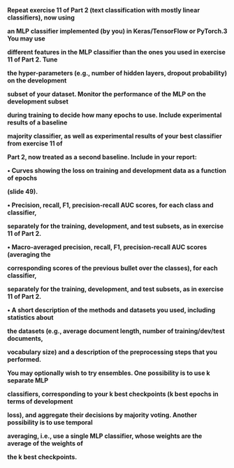 **Repeat exercise 11 of Part 2 (text classification with mostly linear classifiers), now using**

**an MLP classifier implemented (by you) in Keras/TensorFlow or PyTorch.3 You may use**

**different features in the MLP classifier than the ones you used in exercise 11 of Part 2. Tune**

**the hyper-parameters (e.g., number of hidden layers, dropout probability) on the development**

**subset of your dataset. Monitor the performance of the MLP on the development subset**

**during training to decide how many epochs to use. Include experimental results of a baseline**

**majority classifier, as well as experimental results of your best classifier from exercise 11 of**

**Part 2, now treated as a second baseline. Include in your report:**



**• Curves showing the loss on training and development data as a function of epochs**

**(slide 49).**

**• Precision, recall, F1, precision-recall AUC scores, for each class and classifier,**

**separately for the training, development, and test subsets, as in exercise 11 of Part 2.**

**• Macro-averaged precision, recall, F1, precision-recall AUC scores (averaging the**

**corresponding scores of the previous bullet over the classes), for each classifier,**

**separately for the training, development, and test subsets, as in exercise 11 of Part 2.**

**• A short description of the methods and datasets you used, including statistics about**

**the datasets (e.g., average document length, number of training/dev/test documents,**

**vocabulary size) and a description of the preprocessing steps that you performed.**



**You may optionally wish to try ensembles. One possibility is to use k separate MLP**

**classifiers, corresponding to your k best checkpoints (k best epochs in terms of development**

**loss), and aggregate their decisions by majority voting. Another possibility is to use temporal**

**averaging, i.e., use a single MLP classifier, whose weights are the average of the weights of**

**the k best checkpoints.**

